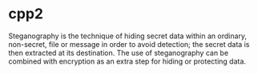 # cpp2
Steganography is the technique of hiding secret data within an ordinary, non-secret, file or message in order to avoid detection; the secret data is then extracted at its destination. The use of steganography can be combined with encryption as an extra step for hiding or protecting data.
